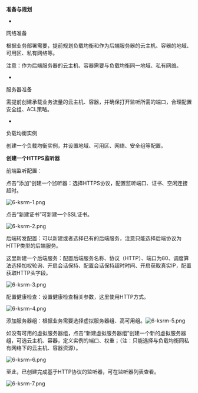 **准备与规划**

* 
网络准备

根据业务部署需要，提前规划负载均衡和作为后端服务器的云主机、容器的地域、可用区、私有网络等。

注意：作为后端服务器的云主机、容器需要与负载均衡同一地域、私有网络。

* 
服务器准备

需提前创建承载业务流量的云主机、容器，并确保打开监听所需的端口，合理配置安全组、ACL策略。

* 
负载均衡实例

创建一个负载均衡实例，并设置地域、可用区、网络、安全组等配置。

**创建一个HTTPS监听器**

前端监听配置：

点击“添加”创建一个监听器：选择HTTPS协议，配置监听端口、证书、空闲连接超时。

![6-ksrm-1.png](https://img1.jcloudcs.com/cms/04fa6052-dc4a-43c3-9f71-2c0bcf1caa1c20180629013534.png)

点击“新建证书”可新建一个SSL证书。

![6-ksrm-2.png](https://img1.jcloudcs.com/cms/18be0008-78b0-43e0-ac18-4a1a8a8d6aab20180629013558.png)

后端转发配置：可以新建或者选择已有的后端服务，注意只能选择后端协议为HTTP类型的后端服务。

这里新建一个后端服务：配置后端服务名称、协议（HTTP）、端口为80、调度算法选择加权轮询、开启会话保持、配置会话保持超时时间、开启获取真实IP，配置获取HTTP头字段。

![6-ksrm-3.png](https://img1.jcloudcs.com/cms/d221b8ed-f1e6-49bc-b341-703d166b291f20180629013718.png)

配置健康检查：设置健康检查相关参数，这里使用HTTP方式。

![6-ksrm-4.png](https://img1.jcloudcs.com/cms/cddbef7d-d751-464d-b486-d300e7607dfd20180629013733.png)

添加服务器组：根据业务需要选择虚拟服务器组、高可用组。![6-ksrm-5.png](https://img1.jcloudcs.com/cms/116ad497-63bc-472d-b2e7-0f9b0b9ae15620180629013753.png)

如没有可用的虚拟服务器组，点击“新建虚拟服务器组”创建一个新的虚拟服务器组，可选云主机、容器，定义实例的端口、权重；（注：只能选择与负载均衡同私有网络下的云主机、容器资源）。

![6-ksrm-6.png](https://img1.jcloudcs.com/cms/6e221541-ffce-4feb-84e3-f51d51f6022920180629013810.png)

至此，已创建完成基于HTTP协议的监听器，可在监听器列表查看。

![6-ksrm-7.png](https://img1.jcloudcs.com/cms/0acabd3a-0360-4b44-9fc8-9f4764ff143c20180629013828.png)